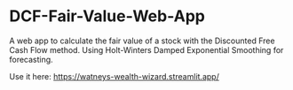# DCF-Fair-Value-Web-App
A web app to calculate the fair value of a stock with the Discounted Free Cash Flow method.
Using Holt-Winters Damped Exponential Smoothing for forecasting.

Use it here: https://watneys-wealth-wizard.streamlit.app/
